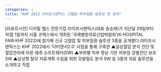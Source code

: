 ```yaml
---
categories: i
title: "KHF 2022 라이프시맨틱스 고혈압·피부질환 솔루션 첫 공개"
---
```

[라포르시안] 디지털 헬스 전문기업 라이프시맨틱스(대표 송승재)가 지난달 29일부터 10월 1일까지 서울 코엑스에서 개최된 ‘국제병원의료산업박람회’(K-HOSPITAL FAIR·KHF 2022)에 참가해 신규 고혈압 및 피부질환 솔루션 3종을 공개했다.라이프시맨틱스는 KHF 2022에서 ‘닥터앤서2.0’ 사업을 통해 구축한 ▲일상혈압 분석 진단 및 혈압관리에 따른 예측 소프트웨어(SW) ▲부위별 피부 영상 기반 피부암 감별진단 보조 SW ▲남성형 탈모 치료계획 수립을 위한 모발밀도 분석 SW 등 3종의 의료 솔루션을 소개하고 직접